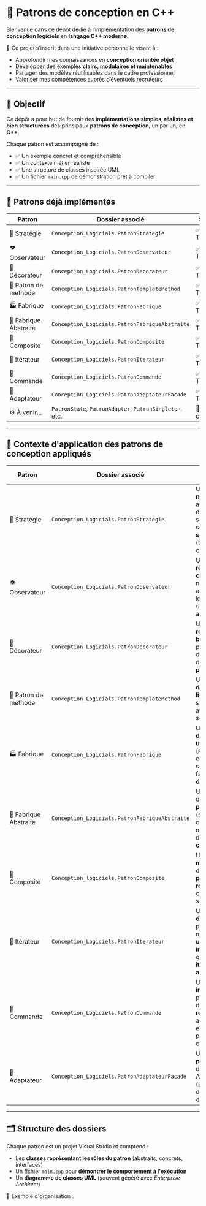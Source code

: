 # 🧠 Patrons de conception en C++

Bienvenue dans ce dépôt dédié à l’implémentation des **patrons de conception logiciels** en **langage C++ moderne**.

📌 Ce projet s’inscrit dans une initiative personnelle visant à :
- Approfondir mes connaissances en **conception orientée objet**
- Développer des exemples **clairs, modulaires et maintenables**
- Partager des modèles réutilisables dans le cadre professionnel
- Valoriser mes compétences auprès d’éventuels recruteurs

---

## 🎯 Objectif

Ce dépôt a pour but de fournir des **implémentations simples, réalistes et bien structurées** des principaux **patrons de conception**, un par un, en **C++**.

Chaque patron est accompagné de :
- ✅ Un exemple concret et compréhensible
- ✅ Un contexte métier réaliste
- ✅ Une structure de classes inspirée UML
- ✅ Un fichier `main.cpp` de démonstration prêt à compiler

---

## 📁 Patrons déjà implémentés

| Patron               | Dossier associé                                         | Statut     |
|----------------------|---------------------------------------------------------|------------|
| 🧠 Stratégie          | `Conception_Logicials.PatronStrategie`                 | ✅ Terminé |
| 👁️ Observateur        | `Conception_Logicials.PatronObservateur`               | ✅ Terminé |
| 🎨 Décorateur         | `Conception_Logicials.PatronDecorateur`                | ✅ Terminé |
| 🧰 Patron de méthode  | `Conception_Logicials.PatronTemplateMethod`            | ✅ Terminé |
| 🏭 Fabrique           | `Conception_Logicials.PatronFabrique`                  | ✅ Terminé |
| 🏨 Fabrique Abstraite | `Conception_Logicials.PatronFabriqueAbstraite`         | ✅ Terminé |
| 🧱 Composite          | `Conception_logiciels.PatronComposite`                 | ✅ Terminé |
| 🔁 Itérateur          | `Conception_Logiciels.PatronIterateur`                 | ✅ Terminé |
| 📝 Commande           | `Conception_Logiciels.PatronCommande`                  | ✅ Terminé |
| 🔌 Adaptateur         | `Conception_Logiciels.PatronAdaptateurFacade`         | ✅ Terminé |
| ⚙️ À venir...          | `PatronState`, `PatronAdapter`, `PatronSingleton`, etc. | 🔄 En cours |

---

## 🧩 Contexte d'application des patrons de conception appliqués

| Patron                | Dossier associé                                     | Contexte d'application                                                                                      |
|-----------------------|-----------------------------------------------------|--------------------------------------------------------------------------------------------------------------|
| 🧠 Stratégie           | `Conception_Logicials.PatronStrategie`              | Un **robot nettoyeur** adapte dynamiquement sa stratégie selon le **type de sol détecté** (tapis, carrelage…). |
| 👁️ Observateur         | `Conception_Logicials.PatronObservateur`            | Un **système de règles de construction** notifie automatiquement les utilisateurs (ingénieur, architecte…).  |
| 🎨 Décorateur          | `Conception_Logicials.PatronDecorateur`             | Un système de **réservation de billets d’avion** permet d’ajouter dynamiquement des **options personnalisées**. |
| 🧰 Patron de méthode   | `Conception_Logicials.PatronTemplateMethod`         | Un **planificateur de tournées de livraison** suit une structure fixe avec des étapes selon le **secteur**. |
| 🏭 Fabrique            | `Conception_Logicials.PatronFabrique`               | Un **générateur de profils utilisateurs** (admin, client, employé) repose sur des **fabriques dédiées**.       |
| 🏨 Fabrique Abstraite  | `Conception_Logicials.PatronFabriqueAbstraite`      | Un **hôtel** propose des **formules packagées** (standard, confort, luxe) modélisées par des **fabriques concrètes**. |
| 🧱 Composite           | `Conception_logiciels.PatronComposite`              | Une **application musicale** permet de composer des **playlists récursives** avec chansons et sous-playlists. |
| 🔁 Itérateur           | `Conception_Logiciels.PatronIterateur`              | Un **dépôt de documents** est parcouru de manière **uniforme et indépendante** grâce à un **itérateur abstrait**. |
| 📝 Commande            | `Conception_Logiciels.PatronCommande`               | Un **bloc-notes intelligent** permet d'**annuler et rétablir** les actions effectuées sur un panier ou un contenu. |
| 🔌 Adaptateur          | `Conception_Logiciels.PatronAdaptateurFacade`       | Un **système de paiement** permet d’intégrer une API externe (`StripeAPI`) via deux versions d’**adaptateurs**. |
---

## 🗂️ Structure des dossiers

Chaque patron est un projet Visual Studio et comprend :
- Les **classes représentant les rôles du patron** (abstraits, concrets, interfaces)
- Un fichier `main.cpp` pour **démontrer le comportement à l'exécution**
- Un **diagramme de classes UML** (souvent généré avec *Enterprise Architect*)

📁 Exemple d'organisation :


